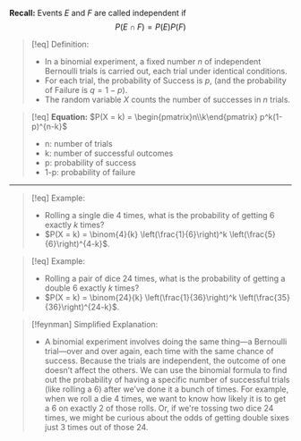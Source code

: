 **Recall:** Events $E$ and $F$ are called independent if $$P(E \cap F) = P(E)P(F)$$

>[!eq] Definition:
>- In a binomial experiment, a fixed number $n$ of independent Bernoulli trials is carried out, each trial under identical conditions.
>- For each trial, the probability of Success is $p$, (and the probability of Failure is $q = 1 - p$).
>- The random variable $X$ counts the number of successes in $n$ trials.

>[!eq] **Equation:**
>$P(X = k) = \begin{pmatrix}n\\k\end{pmatrix} p^k(1-p)^{n-k}$
>- n: number of trials
>- k: number of successful outcomes
>- p: probability of success 
>- 1-p: probability of failure


___



>[!eq] Example:
>- Rolling a single die 4 times, what is the probability of getting 6 exactly $k$ times?
>- $P(X = k) = \binom{4}{k} \left(\frac{1}{6}\right)^k \left(\frac{5}{6}\right)^{4-k}$.


>[!eq] Example:
>- Rolling a pair of dice 24 times, what is the probability of getting a double 6 exactly $k$ times?
>- $P(X = k) = \binom{24}{k} \left(\frac{1}{36}\right)^k \left(\frac{35}{36}\right)^{24-k}$.

>[!feynman] Simplified Explanation:
>- A binomial experiment involves doing the same thing—a Bernoulli trial—over and over again, each time with the same chance of success. Because the trials are independent, the outcome of one doesn’t affect the others. We can use the binomial formula to find out the probability of having a specific number of successful trials (like rolling a 6) after we’ve done it a bunch of times. For example, when we roll a die 4 times, we want to know how likely it is to get a 6 on exactly 2 of those rolls. Or, if we're tossing two dice 24 times, we might be curious about the odds of getting double sixes just 3 times out of those 24.
